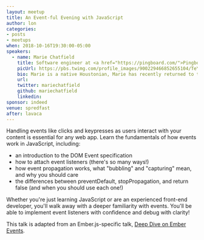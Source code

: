 ```yaml
---
layout: meetup
title: An Event-ful Evening with JavaScript
author: lon
categories:
- posts
- meetups
when: 2018-10-16T19:30:00-05:00
speakers:
  - name: Marie Chatfield
    title: Software engineer at <a href="https://pingboard.com/">Pingboard</a>
    picUrl: https://pbs.twimg.com/profile_images/900229466852655104/TeYmhngm_400x400.jpg
    bio: Marie is a native Houstonian, Marie has recently returned to the homeland after a three-year stint in San Francisco, where she consistently got into arguments by insisting that tacos are superior in every way to burritos. Marie is passionate about creating inclusive spaces, building empathetic and elegant software, learning new things, and turning herself into emojis and cardboard cutouts.
    url:
    twitter: mariechatfield
    github: mariechatfield
    linkedin:
sponsor: indeed
venue: spredfast
after: lavaca
---
```


Handling events like clicks and keypresses as users interact with your content is essential for any web app. Learn the fundamentals of how events work in JavaScript, including:

* an introduction to the DOM Event specification
* how to attach event listeners (there's so many ways!)
* how event propagation works, what "bubbling" and "capturing" mean, and why you should care
* the differences between preventDefault, stopPropagation, and return false (and when you should use each one!)

Whether you're just learning JavaScript or are an experienced front-end developer, you'll walk away with a deeper familiarity with events. You'll be able to implement event listeners with confidence and debug with clarity!

This talk is adapted from an Ember.js-specific talk, [Deep Dive on Ember Events](http://mariechatfield.com/talks/#deep-dive-on-ember-events).
